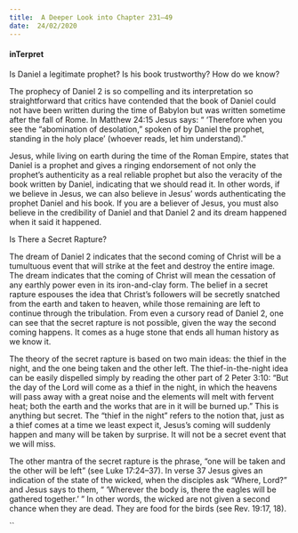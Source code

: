 ```yaml
---
title:  A Deeper Look into Chapter 231–49
date:  24/02/2020
---
```


#### inTerpret

Is Daniel a legitimate prophet? Is his book trustworthy? How do we know?

The prophecy of Daniel 2 is so compelling and its interpretation so straightforward that critics have contended that the book of Daniel could not have been written during the time of Babylon but was written sometime after the fall of Rome. In Matthew 24:15 Jesus says: “ ‘Therefore when you see the “abomination of desolation,” spoken of by Daniel the prophet, standing in the holy place’ (whoever reads, let him understand).”

Jesus, while living on earth during the time of the Roman Empire, states that Daniel is a prophet and gives a ringing endorsement of not only the prophet’s authenticity as a real reliable prophet but also the veracity of the book written by Daniel, indicating that we should read it. In other words, if we believe in Jesus, we can also believe in Jesus’ words authenticating the prophet Daniel and his book. If you are a believer of Jesus, you must also believe in the credibility of Daniel and that Daniel 2 and its dream happened when it said it happened.

Is There a Secret Rapture?

The dream of Daniel 2 indicates that the second coming of Christ will be a tumultuous event that will strike at the feet and destroy the entire image. The dream indicates that the coming of Christ will mean the cessation of any earthly power even in its iron-and-clay form. The belief in a secret rapture espouses the idea that Christ’s followers will be secretly snatched from the earth and taken to heaven, while those remaining are left to continue through the tribulation. From even a cursory read of Daniel 2, one can see that the secret rapture is not possible, given the way the second coming happens. It comes as a huge stone that ends all human history as we know it.

The theory of the secret rapture is based on two main ideas: the thief in the night, and the one being taken and the other left. The thief-in-the-night idea can be easily dispelled simply by reading the other part of 2 Peter 3:10: “But the day of the Lord will come as a thief in the night, in which the heavens will pass away with a great noise and the elements will melt with fervent heat; both the earth and the works that are in it will be burned up.” This is anything but secret. The “thief in the night” refers to the notion that, just as a thief comes at a time we least expect it, Jesus’s coming will suddenly happen and many will be taken by surprise. It will not be a secret event that we will miss.

The other mantra of the secret rapture is the phrase, “one will be taken and the other will be left” (see Luke 17:24–37). In verse 37 Jesus gives an indication of the state of the wicked, when the disciples ask “Where, Lord?” and Jesus says to them, “ ‘Wherever the body is, there the eagles will be gathered together.’ ” In other words, the wicked are not given a second chance when they are dead. They are food for the birds (see Rev. 19:17, 18).

``